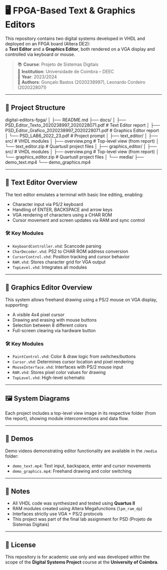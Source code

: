 # 🖥️ FPGA-Based Text & Graphics Editors

This repository contains two digital systems developed in VHDL and deployed on an FPGA board (Altera DE2):  
a **Text Editor** and a **Graphics Editor**, both rendered on a VGA display and controlled via keyboard or mouse.

> 📚 **Course**: Projeto de Sistemas Digitais  
> 🏫 **Institution**: Universidade de Coimbra – DEEC  
> 📅 **Year**: 2023/2024  
> 👥 **Authors**: Gonçalo Bastos (2020238997), Leonardo Cordeiro (2020228071)

---

## 🧩 Project Structure

digital-editors-fpga/
│
├── README.md
├── docs/
│ ├── PSD_Editor_Texto_2020238997_2020228071.pdf # Text Editor report
│ ├── PSD_Editor_Grafico_2020238997_2020228071.pdf # Graphics Editor report
│ └── PSD_LAB6_2022_23.pdf # Project prompt
│
├── text_editor/
│ ├── src/ # VHDL modules
│ ├── overview.png # Top-level view (from report)
│ └── text_editor.zip # QuartusII project files
│
├── graphics_editor/
│ ├── src/ # VHDL modules
│ ├── overview.png # Top-level view (from report)
│ └── graphics_editor.zip # QuartusII project files
│
└── media/
├── demo_text.mp4
└── demo_graphics.mp4


---

## 🧠 Text Editor Overview

The text editor emulates a terminal with basic line editing, enabling:

- Character input via PS/2 keyboard
- Handling of ENTER, BACKSPACE and arrow keys
- VGA rendering of characters using a CHAR ROM
- Cursor movement and screen updates via RAM and sync control

### 🛠️ Key Modules
- `KeyboardController.vhd`: Scancode parsing
- `CharDecoder.vhd`: PS2 to CHAR ROM address conversion
- `CursorControl.vhd`: Position tracking and cursor behavior
- `RAM.vhd`: Stores character grid for VGA output
- `TopLevel.vhd`: Integrates all modules

---

## 🎨 Graphics Editor Overview

This system allows freehand drawing using a PS/2 mouse on VGA display, supporting:

- A visible 4x4 pixel cursor
- Drawing and erasing with mouse buttons
- Selection between 8 different colors
- Full-screen clearing via hardware button

### 🛠️ Key Modules
- `PaintControl.vhd`: Color & draw logic from switches/buttons
- `Cursor.vhd`: Determines cursor location and pixel rendering
- `MouseInterface.vhd`: Interfaces with PS/2 mouse input
- `RAM.vhd`: Stores pixel color values for drawing
- `TopLevel.vhd`: High-level schematic

---

## 🖼️ System Diagrams

Each project includes a top-level view image in its respective folder (from the report), showing module interconnections and data flow.

---

## 🎥 Demos

Demo videos demonstrating editor functionality are available in the `/media` folder:
- `demo_text.mp4`: Text input, backspace, enter and cursor movements
- `demo_graphics.mp4`: Freehand drawing and color switching

---

## 📌 Notes

- All VHDL code was synthesized and tested using **Quartus II**
- RAM modules created using Altera Megafunctions (`lpm_ram_dp`)
- Interfaces strictly use VGA + PS/2 protocols
- This project was part of the final lab assignment for PSD (Projeto de Sistemas Digitais)

---

## 🔐 License

This repository is for academic use only and was developed within the scope of the **Digital Systems Project** course at the **University of Coimbra**.

